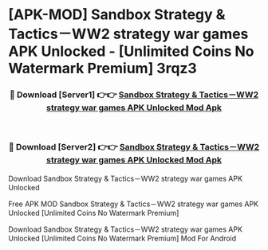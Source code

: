 # [APK-MOD] Sandbox  Strategy & Tactics－WW2 strategy war games APK Unlocked - [Unlimited Coins No Watermark Premium] 3rqz3



<div align="center">
<h3>🔴 Download [Server1] 👉👉 <a href="https://momento.my/?title=Sandbox__Strategy_&_Tactics－WW2_strategy_war_games_APK_Unlocked">Sandbox  Strategy & Tactics－WW2 strategy war games APK Unlocked Mod Apk</a></h3><br>

<h3>🔴 Download [Server2] 👉👉 <a href="https://momento.my/?title=Sandbox__Strategy_&_Tactics－WW2_strategy_war_games_APK_Unlocked">Sandbox  Strategy & Tactics－WW2 strategy war games APK Unlocked Mod Apk</a></h3>
</div>



Download Sandbox  Strategy & Tactics－WW2 strategy war games APK Unlocked 

Free APK MOD Sandbox  Strategy & Tactics－WW2 strategy war games APK Unlocked [Unlimited Coins No Watermark Premium]

Download Sandbox  Strategy & Tactics－WW2 strategy war games APK Unlocked [Unlimited Coins No Watermark Premium] Mod For Android
